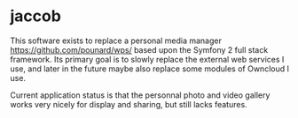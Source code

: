 # jaccob

This software exists to replace a personal media manager https://github.com/pounard/wps/ based upon the Symfony 2 full stack framework. Its primary goal is to slowly replace the external web services I use, and later in the future maybe also replace some modules of Owncloud I use.

Current application status is that the personnal photo and video gallery works very nicely for display and sharing, but still lacks features.

